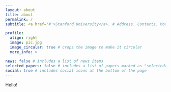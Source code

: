 ```yaml
---
layout: about
title: about
permalink: /
subtitle: <a href='#'>Stanford University</a>. # Address. Contacts. Moto. Etc.

profile:
  align: right
  image: pic.jpg
  image_circular: true # crops the image to make it circular
  more_info: >

news: false # includes a list of news items
selected_papers: false # includes a list of papers marked as "selected={true}"
social: true # includes social icons at the bottom of the page
---
```


Hello!
